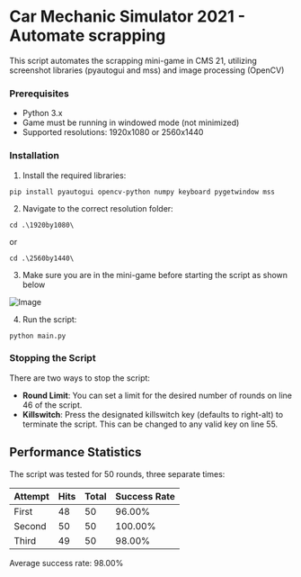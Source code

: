 # Car Mechanic Simulator 2021 - Automate scrapping

This script automates the scrapping mini-game in CMS 21, utilizing screenshot libraries (pyautogui and mss) and image processing (OpenCV)

### Prerequisites
- Python 3.x
- Game must be running in windowed mode (not minimized)
- Supported resolutions: 1920x1080 or 2560x1440

### Installation

1. Install the required libraries:
```
pip install pyautogui opencv-python numpy keyboard pygetwindow mss
```

2. Navigate to the correct resolution folder:
```
cd .\1920by1080\
```
or
```
cd .\2560by1440\
```
3. Make sure you are in the mini-game before starting the script as shown below
   
![Image](https://github.com/user-attachments/assets/1d9697af-ac52-4d27-af67-5d4825f44705)

4. Run the script:
```
python main.py
```

### Stopping the Script

There are two ways to stop the script:
- **Round Limit**: You can set a limit for the desired number of rounds on line 46 of the script.
- **Killswitch**: Press the designated killswitch key (defaults to right-alt) to terminate the script. This can be changed to any valid key on line 55.

## Performance Statistics

The script was tested for 50 rounds, three separate times:

| Attempt | Hits | Total | Success Rate |
|---------|------|-------|-------------|
| First   | 48   | 50    | 96.00%      |
| Second  | 50   | 50    | 100.00%     |
| Third   | 49   | 50    | 98.00%      |

Average success rate: 98.00%
